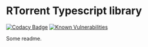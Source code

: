 # RTorrent Typescript library
[![Codacy Badge](https://api.codacy.com/project/badge/Grade/0759d3658e3c4a2aa4cc6cf3fab54558)](https://app.codacy.com/manual/carathorys/rtorrent-tslib?utm_source=github.com&utm_medium=referral&utm_content=carathorys/rtorrent-tslib&utm_campaign=Badge_Grade_Settings)
[![Known Vulnerabilities](https://snyk.io/test/github/carathorys/rtorrent-tslib/badge.svg?targetFile=package.json)](https://snyk.io/test/github/carathorys/rtorrent-tslib?targetFile=package.json)

Some readme.
